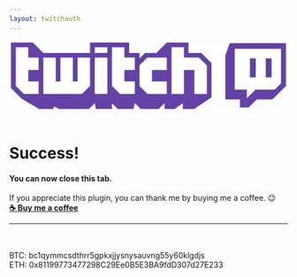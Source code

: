 ```yaml
---
layout: twitchauth
---
```


<img src="/images/twitchbanner.png" class="logo"/>  
<div class="clearFloat">&nbsp;</div>

# Success!
#### You can now close this tab.
If you appreciate this plugin, you can thank me by buying me a coffee. 😉  
<b><a href="https://paypal.me/BarRaider">☕ Buy me a coffee</a></b><hr><br/>  
BTC: bc1qymmcsdthrr5gpkxjjysnysauvng55y60klgdjs<br/>
ETH: 0x81199773477298C29Ee0B5E3BA9fdD307d27E233

